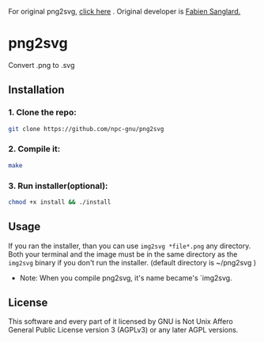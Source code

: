 For original png2svg, [click here](https://github.com/fabiensanglard/png2svg) . Original developer is [Fabien Sanglard.](https://github.com/fabiensanglard)

# png2svg

Convert .png to .svg

## Installation

### 1. Clone the repo:

```bash
git clone https://github.com/npc-gnu/png2svg
```

### 2. Compile it:
```bash
make
```

### 3. Run installer(optional):
```bash
chmod +x install && ./install
```

## Usage

If you ran the installer, than you can use `img2svg *file*.png` any directory.
Both your terminal and the image must be in the same directory as the `img2svg` binary if you don't run the installer. (default directory is ~/png2svg )
- Note: When you compile png2svg, it's name became's `img2svg.
## License

This software and every part of it licensed by GNU is Not Unix Affero General Public License version 3 (AGPLv3) or any later AGPL versions.
